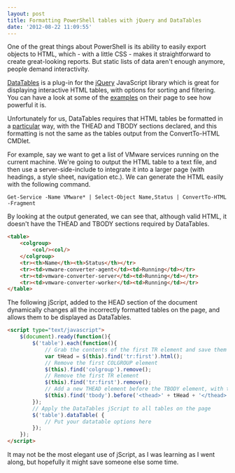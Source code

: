 ```yaml
---
layout: post
title: Formatting PowerShell tables with jQuery and DataTables
date: '2012-08-22 11:09:55'
---
```



One of the great things about PowerShell is its ability to easily export objects to HTML, which  - with a little CSS  - makes it straightforward to create great-looking reports. But static lists of data aren't enough anymore, people demand interactivity.

[DataTables](http://datatables.net) is a plug-in for the [jQuery](http://jquery.com/) JavaScript library which is great for displaying interactive HTML tables, with options for sorting and filtering. You can have a look at some of the [examples](http://datatables.net/examples/) on their page to see how powerful it is.

Unfortunately for us, DataTables requires that HTML tables be formatted in a [particular](http://datatables.net/usage/) way, with the THEAD and TBODY sections declared, and this formatting is not the same as the tables output from the ConvertTo-HTML CMDlet.

For example, say we want to get a list of VMware services running on the current machine. We're going to output the HTML table to a text file, and then use a server-side-include to integrate it into a larger page (with headings, a style sheet, navigation etc.). We can generate the HTML easily with the following command.

`Get-Service -Name VMware* | Select-Object Name,Status | ConvertTo-HTML -Fragment`

By looking at the output generated, we can see that, although valid HTML, it doesn't have the THEAD and TBODY sections required by DataTables.

```html
<table>
    <colgroup>
        <col/><col/>
    </colgroup>
    <tr><th>Name</th><th>Status</th></tr>
    <tr><td>vmware-converter-agent</td><td>Running</td></tr>
    <tr><td>vmware-converter-server</td><td>Running</td></tr>
    <tr><td>vmware-converter-worker</td><td>Running</td></tr>
</table>
```

The following jScript, added to the HEAD section of the document dynamically changes all the incorrectly formatted tables on the page, and allows them to be displayed as DataTables.

```html
<script type="text/javascript">
    $(document).ready(function(){
        $('table').each(function(){
            // Grab the contents of the first TR element and save them to a variable
            var tHead = $(this).find('tr:first').html();
            // Remove the first COLGROUP element
            $(this).find('colgroup').remove();
            // Remove the first TR element
            $(this).find('tr:first').remove();
            // Add a new THEAD element before the TBODY element, with the contents of the first TR element which we saved earlier.
            $(this).find('tbody').before('<thead>' + tHead + '</thead>');
        });
        // Apply the DataTables jScript to all tables on the page
        $('table').dataTable( {
            // Put your datatable options here
        });
    });
</script>
```

It may not be the most elegant use of jScript, as I was learning as I went along, but hopefully it might save someone else some time.